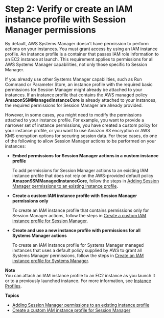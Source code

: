 # Step 2: Verify or create an IAM instance profile with Session Manager permissions<a name="session-manager-getting-started-instance-profile"></a>

By default, AWS Systems Manager doesn't have permission to perform actions on your instances\. You must grant access by using an IAM instance profile\. An instance profile is a container that passes IAM role information to an EC2 instance at launch\. This requirement applies to permissions for all AWS Systems Manager capabilities, not only those specific to Session Manager\.

If you already use other Systems Manager capabilities, such as Run Command or Parameter Store, an instance profile with the required basic permissions for Session Manager might already be attached to your instances\. If an instance profile that contains the AWS managed policy **AmazonSSMManagedInstanceCore** is already attached to your instances, the required permissions for Session Manager are already provided\.

However, in some cases, you might need to modify the permissions attached to your instance profile\. For example, you want to provide a narrower set of instance permissions, you have created a custom policy for your instance profile, or you want to use Amazon S3 encryption or AWS KMS encryption options for securing session data\. For these cases, do one of the following to allow Session Manager actions to be performed on your instances:
+ **Embed permissions for Session Manager actions in a custom instance profile**

  To add permissions for Session Manager actions to an existing IAM instance profile that does not rely on the AWS\-provided default policy **AmazonSSMManagedInstanceCore**, follow the steps in [Adding Session Manager permissions to an existing instance profile](getting-started-add-permissions-to-existing-profile.md)\.
+ **Create a custom IAM instance profile with Session Manager permissions only**

  To create an IAM instance profile that contains permissions only for Session Manager actions, follow the steps in [Create a custom IAM instance profile for Session Manager](getting-started-create-iam-instance-profile.md)\.
+ **Create and use a new instance profile with permissions for all Systems Manager actions**

  To create an IAM instance profile for Systems Manager managed instances that uses a default policy supplied by AWS to grant all Systems Manager permissions, follow the steps in [Create an IAM instance profile for Systems Manager](setup-instance-profile.md)\.

**Note**  
You can attach an IAM instance profile to an EC2 instance as you launch it or to a previously launched instance\. For more information, see [Instance Profiles](https://docs.aws.amazon.com/IAM/latest/UserGuide/roles-usingrole-instanceprofile.html)\.

**Topics**
+ [Adding Session Manager permissions to an existing instance profile](getting-started-add-permissions-to-existing-profile.md)
+ [Create a custom IAM instance profile for Session Manager](getting-started-create-iam-instance-profile.md)
